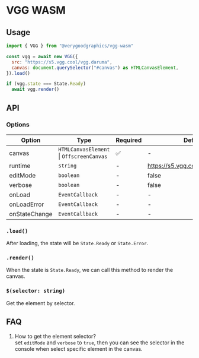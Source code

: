 # VGG WASM

## Usage

```js
import { VGG } from "@verygoodgraphics/vgg-wasm"

const vgg = await new VGG({
  src: "https://s5.vgg.cool/vgg.daruma",
  canvas: document.querySelector("#canvas") as HTMLCanvasElement,
}).load()

if (vgg.state === State.Ready)
  await vgg.render()
```

## API

### Options

| Option        | Type                                     | Required | Default                            |
| ------------- | ---------------------------------------- | -------- | ---------------------------------- |
| canvas        | `HTMLCanvasElement` \| `OffscreenCanvas` | ✅       | -                                  |
| runtime       | `string`                                 | -        | https://s5.vgg.cool/runtime/latest |
| editMode      | `boolean`                                | -        | false                              |
| verbose       | `boolean`                                | -        | false                              |
| onLoad        | `EventCallback`                          | -        | -                                  |
| onLoadError   | `EventCallback`                          | -        | -                                  |
| onStateChange | `EventCallback`                          | -        | -                                  |

### `.load()`

After loading, the state will be `State.Ready` or `State.Error`.

### `.render()`

When the state is `State.Ready`, we can call this method to render the canvas.

### `$(selector: string)`

Get the element by selector.

## FAQ

1. How to get the element selector?\
   set `editMode` and `verbose` to `true`, then you can see the selector in the console when select specific element in the canvas.
